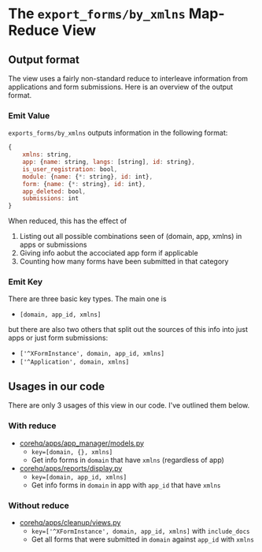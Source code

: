 # The `export_forms/by_xmlns` Map-Reduce View

## Output format

The view uses a fairly non-standard reduce to interleave information from
applications and form submissions. Here is an overview of the output format.

### Emit Value

`exports_forms/by_xmlns` outputs information in the following format:

```js
{
    xmlns: string,
    app: {name: string, langs: [string], id: string},
    is_user_registration: bool,
    module: {name: {*: string}, id: int},
    form: {name: {*: string}, id: int},
    app_deleted: bool,
    submissions: int
}
```

When reduced, this has the effect of

1. Listing out all possible combinations seen of (domain, app, xmlns)
   in apps or submissions
2. Giving info aobut the accociated app form if applicable
3. Counting how many forms have been submitted in that category

### Emit Key

There are three basic key types. The main one is

- `[domain, app_id, xmlns]`

but there are also two others that split out the sources of this info into
just apps or just form submissions:

- `['^XFormInstance', domain, app_id, xmlns]`
- `['^Application', domain, xmlns]`



## Usages in our code

There are only 3 usages of this view in our code. I've outlined them below.

### With reduce

- [corehq/apps/app_manager/models.py](https://github.com/dimagi/commcare-hq/blob/23740fd5943a82c3f5a4afeeb91860a05d852a9e/corehq/apps/app_manager/models.py#L3288-3288)
  - `key=[domain, {}, xmlns]`
  - Get info forms in `domain` that have `xmlns` (regardless of app)
- [corehq/apps/reports/display.py](https://github.com/dimagi/commcare-hq/blob/23740fd5943a82c3f5a4afeeb91860a05d852a9e/corehq/apps/reports/display.py#L85-85)
  - `key=[domain, app_id, xmlns]`
  - Get info forms in `domain` in app with `app_id` that have `xmlns`

### Without reduce

- [corehq/apps/cleanup/views.py](https://github.com/dimagi/commcare-hq/blob/23740fd5943a82c3f5a4afeeb91860a05d852a9e/corehq/apps/cleanup/views.py#L36-36)
  - `key=['^XFormInstance', domain, app_id, xmlns]` with `include_docs`
  - Get all forms that were submitted in `domain` against `app_id` with `xmlns`
